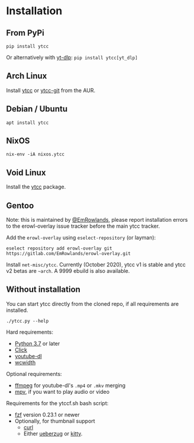 # Installation

## From PyPi
```shell script
pip install ytcc
```
Or alternatively with [yt-dlp](https://github.com/yt-dlp/yt-dlp): `pip install ytcc[yt_dlp]`

## Arch Linux
Install [ytcc](https://aur.archlinux.org/packages/ytcc/) or [ytcc-git](https://aur.archlinux.org/packages/ytcc-git/) from the AUR.

## Debian / Ubuntu
```shell script
apt install ytcc
```

## NixOS
```shell script
nix-env -iA nixos.ytcc
```

## Void Linux
Install the [ytcc](https://voidlinux.org/packages/?arch=x86_64&q=ytcc) package.

## Gentoo
Note: this is maintained by [@EmRowlands](https://github.com/EmRowlands),
please report installation errors to the erowl-overlay issue tracker before the
main ytcc tracker.

Add the `erowl-overlay` using `eselect-repository` (or layman):

```
eselect repository add erowl-overlay git https://gitlab.com/EmRowlands/erowl-overlay.git
```

Install `net-misc/ytcc`. Currently (October 2020), ytcc v1 is stable and ytcc
v2 betas are `~arch`. A 9999 ebuild is also available.

## Without installation
You can start ytcc directly from the cloned repo, if all requirements are installed.

```shell script
./ytcc.py --help
```

Hard requirements:
- [Python 3.7](https://www.python.org/) or later
- [Click](https://click.palletsprojects.com/en/7.x/)
- [youtube-dl](https://github.com/ytdl-org/youtube-dl)
- [wcwidth](https://github.com/jquast/wcwidth)

Optional requirements:
- [ffmpeg](https://ffmpeg.org/) for youtube-dl's `.mp4` or `.mkv` merging
- [mpv](https://mpv.io/), if you want to play audio or video

Requirements for the ytccf.sh bash script:
- [fzf](https://github.com/junegunn/fzf) version 0.23.1 or newer
- Optionally, for thumbnail support
  - [curl](https://curl.se/)
  - Either [ueberzug](https://github.com/seebye/ueberzug) or [kitty](https://sw.kovidgoyal.net/kitty/).
